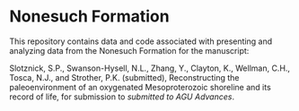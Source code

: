 # Nonesuch Formation
This repository contains data and code associated with presenting and analyzing data from the Nonesuch Formation for the manuscript:

Slotznick, S.P., Swanson-Hysell, N.L., Zhang, Y.,  Clayton, K., Wellman, C.H., Tosca, N.J., and Strother, P.K.  (submitted), Reconstructing the paleoenvironment of an oxygenated Mesoproterozoic shoreline and its record of life, for submission to *submitted to AGU Advances*.
